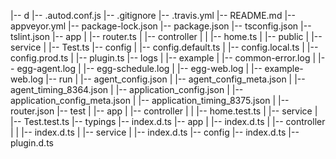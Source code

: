 |-- d
    |-- .autod.conf.js
    |-- .gitignore
    |-- .travis.yml
    |-- README.md
    |-- appveyor.yml
    |-- package-lock.json
    |-- package.json
    |-- tsconfig.json
    |-- tslint.json
    |-- app
    |   |-- router.ts
    |   |-- controller
    |   |   |-- home.ts
    |   |-- public
    |   |-- service
    |       |-- Test.ts
    |-- config
    |   |-- config.default.ts
    |   |-- config.local.ts
    |   |-- config.prod.ts
    |   |-- plugin.ts
    |-- logs
    |   |-- example
    |       |-- common-error.log
    |       |-- egg-agent.log
    |       |-- egg-schedule.log
    |       |-- egg-web.log
    |       |-- example-web.log
    |-- run
    |   |-- agent_config.json
    |   |-- agent_config_meta.json
    |   |-- agent_timing_8364.json
    |   |-- application_config.json
    |   |-- application_config_meta.json
    |   |-- application_timing_8375.json
    |   |-- router.json
    |-- test
    |   |-- app
    |       |-- controller
    |       |   |-- home.test.ts
    |       |-- service
    |           |-- Test.test.ts
    |-- typings
        |-- index.d.ts
        |-- app
        |   |-- index.d.ts
        |   |-- controller
        |   |   |-- index.d.ts
        |   |-- service
        |       |-- index.d.ts
        |-- config
            |-- index.d.ts
            |-- plugin.d.ts

